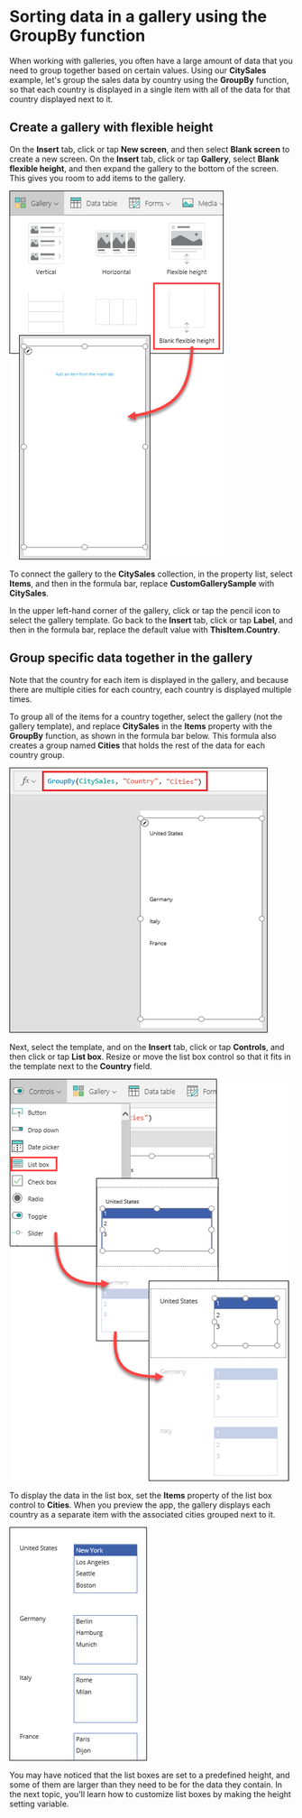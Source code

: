 <properties
   pageTitle="Sort data in a gallery using the GroupBy function | Microsoft PowerApps"
   description="Group together specific data in a gallery based on certain values"
   services=""
   suite="powerapps"
   documentationCenter="na"
   authors="skjerland"
   manager="anneta"
   editor=""
   tags=""/>

<tags
   ms.service="powerapps"
   ms.devlang="na"
   ms.topic="get-started-article"
   ms.tgt_pltfrm="na"
   ms.workload="na"
   ms.date="10/10/2017"
   ms.author="sharik"/>

# Sorting data in a gallery using the GroupBy function
When working with galleries, you often have a large amount of data that you need to group together based on certain values. Using our **CitySales** example, let's group the sales data by country using the  **GroupBy** function, so that each country is displayed in a single item with all of the data for that country displayed next to it.

## Create a gallery with flexible height
On the **Insert** tab, click or tap **New screen**, and then select **Blank screen** to create a new screen. On the **Insert** tab, click or tap **Gallery**, select **Blank flexible height**, and then expand the gallery to the bottom of the screen. This gives you room to add items to the gallery.

![Insert flexible height gallery](./media/learning-display-records-groupby/gallery-flex-height.png)

To connect the gallery to the **CitySales** collection, in the property list, select **Items**, and then in the formula bar, replace **CustomGallerySample** with **CitySales**.

In the upper left-hand corner of the gallery, click or tap the pencil icon to select the gallery template. Go back to the **Insert** tab, click or tap **Label**, and then in the formula bar, replace the default value with **ThisItem.Country**.

## Group specific data together in the gallery

Note that the country for each item is displayed in the gallery, and because there are multiple cities for each country, each country is displayed multiple times.

To group all of the items for a country together, select the gallery (not the gallery template), and replace **CitySales** in the **Items** property with the  **GroupBy** function, as shown in the formula bar below. This formula also creates a group named **Cities** that holds the rest of the data for each country group.

![Country groups](./media/learning-display-records-groupby/groupedby.png)

Next, select the template, and on the **Insert** tab, click or tap **Controls**, and then click or tap **List box**. Resize or move the list box control so that it fits in the template next to the **Country** field.

![Format list box](./media/learning-display-records-groupby/format-list-box.png)

To display the data in the list box, set the **Items** property of the list box control to **Cities**. When you preview the app, the gallery displays each country as a separate item with the associated cities grouped next to it.

![Insert list box](./media/learning-display-records-groupby/final-display.png)

You may have noticed that the list boxes are set to a predefined height, and some of them are larger than they need to be for the data they contain. In the next topic, you'll learn how to customize list boxes by making the height setting variable.
